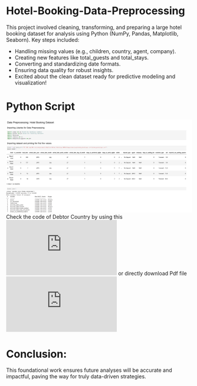 # Hotel-Booking-Data-Preprocessing

This project involved cleaning, transforming, and preparing a large hotel booking dataset for analysis using Python (NumPy, Pandas, Matplotlib, Seaborn). Key steps included:
* Handling missing values (e.g., children, country, agent, company).
* Creating new features like total_guests and total_stays.
* Converting and standardizing date formats.
* Ensuring data quality for robust insights.
* Excited about the clean dataset ready for predictive modeling and visualization!
# Python Script 
![](https://github.com/DA-abhi/Hotel-Booking-Data-Preprocessing/blob/main/Screenshot%202025-07-02%20155640.png)
Check the code of Debtor Country by using this ![script](https://github.com/DA-abhi/Hotel-Booking-Data-Preprocessing/blob/main/Hotel%20Booking%20Data%20Preprocessing.html) or directly download Pdf file ![click here](https://github.com/DA-abhi/Hotel-Booking-Data-Preprocessing/blob/main/Hotel%20Booking%20Data%20Preprocessing.pdf)
# Conclusion:
This foundational work ensures future analyses will be accurate and impactful, paving the way for truly data-driven strategies.
